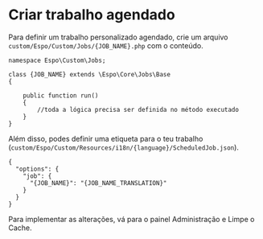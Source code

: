 # Criar trabalho agendado

Para definir um trabalho personalizado agendado, crie um arquivo `custom/Espo/Custom/Jobs/{JOB_NAME}.php` com o conteúdo.

```
namespace Espo\Custom\Jobs; 

class {JOB_NAME} extends \Espo\Core\Jobs\Base 
{
    
    public function run() 
    {	 
	    //toda a lógica precisa ser definida no método executado
    }	 
}
```

Além disso, podes definir uma etiqueta para o teu trabalho (`custom/Espo/Custom/Resources/i18n/{language}/ScheduledJob.json`).
```
{
  "options": { 
    "job": { 
      "{JOB_NAME}": "{JOB_NAME_TRANSLATION}"
    }
  }
}
```

Para implementar as alterações, vá para o painel Administração e Limpe o Cache.
